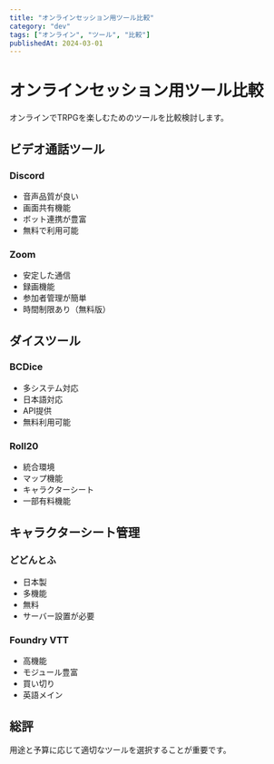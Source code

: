 ```yaml
---
title: "オンラインセッション用ツール比較"
category: "dev"
tags: ["オンライン", "ツール", "比較"]
publishedAt: 2024-03-01
---
```


# オンラインセッション用ツール比較

オンラインでTRPGを楽しむためのツールを比較検討します。

## ビデオ通話ツール

### Discord
- 音声品質が良い
- 画面共有機能
- ボット連携が豊富
- 無料で利用可能

### Zoom
- 安定した通信
- 録画機能
- 参加者管理が簡単
- 時間制限あり（無料版）

## ダイスツール

### BCDice
- 多システム対応
- 日本語対応
- API提供
- 無料利用可能

### Roll20
- 統合環境
- マップ機能
- キャラクターシート
- 一部有料機能

## キャラクターシート管理

### どどんとふ
- 日本製
- 多機能
- 無料
- サーバー設置が必要

### Foundry VTT
- 高機能
- モジュール豊富
- 買い切り
- 英語メイン

## 総評

用途と予算に応じて適切なツールを選択することが重要です。
